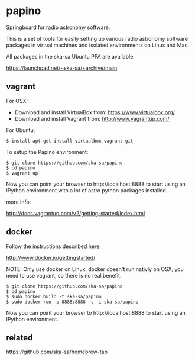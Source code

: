 papino
======

Springboard for radio astronomy software.

This is a set of tools for easily setting up various radio
astronomy software packages in virtual machines and isolated
environments on Linux and Mac.

All packages in the ska-sa Ubuntu PPA are available:

https://launchpad.net/~ska-sa/+archive/main


vagrant
-------

For OSX:

 * Download and install VirtualBox from: https://www.virtualbox.org/
 * Download and install Vagrant from: http://www.vagrantup.com/

For Ubuntu:

```shell
$ install apt-get install virtualbox vagrant git
```

To setup the Papino environment:

```shell
$ git clone https://github.com/ska-sa/papino
$ cd papino
$ vagrant up
```

Now you can point your browser to http://localhost:8888 to start
using an IPython environment with a lot of astro python packages 
installed.

more info:

http://docs.vagrantup.com/v2/getting-started/index.html


docker
------

Follow the instructions described here:

http://www.docker.io/gettingstarted/

NOTE: Only use docker on Linux. docker doesn't run nativly on OSX,
      you need to use vagrant, so there is no real benefit.

```shell
$ git clone https://github.com/ska-sa/papino
$ cd papino
$ sudo docker build -t ska-sa/papino .
$ sudo docker run -p 8888:8888 -t -i ska-sa/papino
```

Now you can point your browser to http://localhost:8888 to start
using an IPython environment.

related
-------

https://github.com/ska-sa/homebrew-tap



